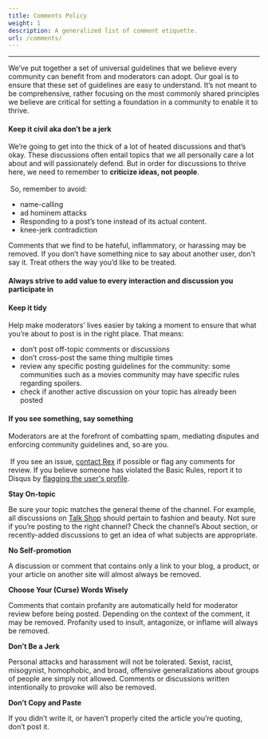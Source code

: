 ```yaml
---
title: Comments Policy
weight: 1
description: A generalized list of comment etiquette. 
url: /comments/
---
```


---

<p class="intercom-align-left">We’ve put together a set of universal guidelines that we believe every community can
	benefit from and moderators can adopt. Our goal is to ensure that these set of guidelines are easy to understand.
	It’s not meant to be comprehensive, rather focusing on the most commonly shared principles we believe are critical
	for setting a foundation in a community to enable it to thrive.</p>
<h4 class="intercom-align-left" data-post-processed="true">Keep it civil aka don’t be a jerk</h4>
<p class="intercom-align-left">We’re going to get into the thick of a lot of heated discussions and that’s okay. These
	discussions often entail topics that we all personally care a lot about and will passionately defend. But in order
	for discussions to thrive here, we need to remember to <b>criticize ideas, not people</b>. <br>&nbsp;<br>&nbsp;So,
	remember to avoid:</p>
<ul>
	<li>name-calling</li>
	<li>ad hominem attacks</li>
	<li>Responding to a post’s tone instead of its actual content.</li>
	<li>knee-jerk contradiction</li>
</ul>
<p class="intercom-align-left">Comments that we find to be hateful, inflammatory, or harassing may be removed. If you
	don’t have something nice to say about another user, don't say it. Treat others the way you’d like to be
	treated.</p>
<h4 class="intercom-align-left" data-post-processed="true">Always strive to add value to every interaction and
	discussion you participate in</h4>
<h4 class="intercom-align-left" data-post-processed="true">Keep it tidy</h4>
<p class="intercom-align-left">Help make moderators’ lives easier by taking a moment to ensure that what you’re about to
	post is in the right place. That means:</p>
<ul>
	<li>don’t post off-topic comments or discussions</li>
	<li>don’t cross-post the same thing multiple times</li>
	<li>review any specific posting guidelines for the community: some communities such as a movies community may have
		specific rules regarding spoilers.
	</li>
	<li>check if another active discussion on your topic has already been posted</li>
</ul>
<h4 class="intercom-align-left" data-post-processed="true">If you see something, say something</h4>
<p class="intercom-align-left">Moderators are at the forefront of combatting spam, mediating disputes and enforcing
	community guidelines and, so are you. <br>&nbsp;<br>&nbsp;If you see an issue, <a href="mailto:iamrexdev@gmail.om"
	                                                                                  rel="nofollow noopener noreferrer"
	                                                                                  target="_blank">contact Rex</a> if
	possible or flag any comments for review. If you believe someone has violated the Basic Rules, report it to Disqus
	by <a href="https://help.disqus.com/customer/en/portal/articles/1518428-how-to-report-abuse"
	      rel="nofollow noopener noreferrer" target="_blank">flagging the user's profile</a>.</p>
<p class="intercom-align-left"><b>Stay On-topic</b></p>
<p class="intercom-align-left">Be sure your topic matches the general theme of the channel. For example, all discussions
	on <a href="https://disqus.com/home/channel/talkshop/" rel="nofollow noopener noreferrer" target="_blank">Talk
		Shop</a> should pertain to fashion and beauty. Not sure if you’re posting to the right channel? Check the
	channel’s About section, or recently-added discussions to get an idea of what subjects are appropriate.</p>
<p class="intercom-align-left"><b>No Self-promotion</b></p>
<p class="intercom-align-left">A discussion or comment that contains only a link to your blog, a product, or your
	article on another site will almost always be removed.</p>
<p class="intercom-align-left"><b>Choose Your (Curse) Words Wisely</b></p>
<p class="intercom-align-left">Comments that contain profanity are automatically held for moderator review before being
	posted. Depending on the context of the comment, it may be removed. Profanity used to insult, antagonize, or inflame
	will always be removed.</p>
<p class="intercom-align-left"><b>Don’t Be a Jerk</b></p>
<p class="intercom-align-left">Personal attacks and harassment will not be tolerated. Sexist, racist, misogynist,
	homophobic, and broad, offensive generalizations about groups of people are simply not allowed. Comments or
	discussions written intentionally to provoke will also be removed.</p>
<p class="intercom-align-left"><b>Don’t Copy and Paste</b></p>
<p class="intercom-align-left">If you didn’t write it, or haven’t properly cited the article you’re quoting, don’t post
	it.</p>